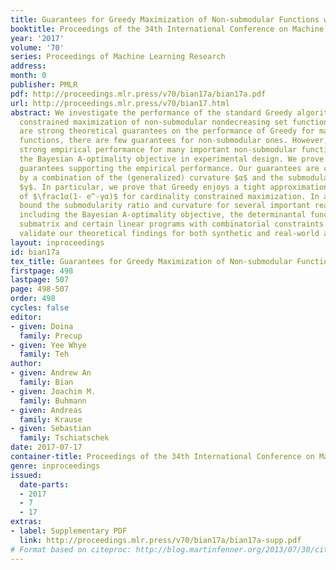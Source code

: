 ```yaml
---
title: Guarantees for Greedy Maximization of Non-submodular Functions with Applications
booktitle: Proceedings of the 34th International Conference on Machine Learning
year: '2017'
volume: '70'
series: Proceedings of Machine Learning Research
address: 
month: 0
publisher: PMLR
pdf: http://proceedings.mlr.press/v70/bian17a/bian17a.pdf
url: http://proceedings.mlr.press/v70/bian17.html
abstract: We investigate the performance of the standard Greedy algorithm for cardinality
  constrained maximization of non-submodular nondecreasing set functions. While there
  are strong theoretical guarantees on the performance of Greedy for maximizing submodular
  functions, there are few guarantees for non-submodular ones. However, Greedy enjoys
  strong empirical performance for many important non-submodular functions, e.g.,
  the Bayesian A-optimality objective in experimental design. We prove theoretical
  guarantees supporting the empirical performance. Our guarantees are characterized
  by a combination of the (generalized) curvature $α$ and the submodularity ratio
  $γ$. In particular, we prove that Greedy enjoys a tight approximation guarantee
  of $\frac1α(1- e^-γα)$ for cardinality constrained maximization. In addition, we
  bound the submodularity ratio and curvature for several important real-world objectives,
  including the Bayesian A-optimality objective, the determinantal function of a square
  submatrix and certain linear programs with combinatorial constraints. We experimentally
  validate our theoretical findings for both synthetic and real-world applications.
layout: inproceedings
id: bian17a
tex_title: Guarantees for Greedy Maximization of Non-submodular Functions with Applications
firstpage: 498
lastpage: 507
page: 498-507
order: 498
cycles: false
editor:
- given: Doina
  family: Precup
- given: Yee Whye
  family: Teh
author:
- given: Andrew An
  family: Bian
- given: Joachim M.
  family: Buhmann
- given: Andreas
  family: Krause
- given: Sebastian
  family: Tschiatschek
date: 2017-07-17
container-title: Proceedings of the 34th International Conference on Machine Learning
genre: inproceedings
issued:
  date-parts:
  - 2017
  - 7
  - 17
extras:
- label: Supplementary PDF
  link: http://proceedings.mlr.press/v70/bian17a/bian17a-supp.pdf
# Format based on citeproc: http://blog.martinfenner.org/2013/07/30/citeproc-yaml-for-bibliographies/
---
```

